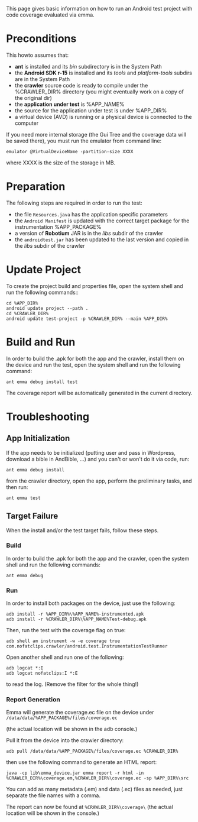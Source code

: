 This page gives basic information on how to run an Android test project with code coverage evaluated via emma.



# Preconditions #

This howto assumes that:

  * **ant** is installed and its _bin_ subdirectory is in the System Path
  * the **Android SDK r-15** is installed and its _tools_ and _platform-tools_ subdirs are in the System Path
  * the **crawler** source code is ready to compile under the %CRAWLER\_DIR% directory (you might eventually work on a copy of the original dir)
  * the **application under test** is %APP\_NAME%
  * the source for the application under test is under %APP\_DIR%
  * a virtual device (AVD) is running or a physical device is connected to the computer

If you need more internal storage (the Gui Tree and the coverage data will be saved there), you must run the emulator from command line:

```
emulator @VirtualDeviceName -partition-size XXXX
```

where XXXX is the size of the storage in MB.

# Preparation #

The following steps are required in order to run the test:

  * the file `Resources.java` has the application specific parameters
  * the `Android Manifest` is updated with the correct target package for the instrumentation %APP\_PACKAGE%
  * a version of **Robotium** JAR is in the _libs_ subdir of the crawler
  * the `androidtest.jar` has been updated to the last version and copied in the _libs_ subdir of the crawler

# Update Project #

To create the project build and properties file, open the system shell and run the following commands::

```
cd %APP_DIR%
android update project --path .
cd %CRAWLER_DIR%
android update test-project -p %CRAWLER_DIR% --main %APP_DIR%
```

# Build and Run #

In order to build the .apk for both the app and the crawler, install them on the device and run the test, open the system shell and run the following command:

```
ant emma debug install test
```

The coverage report will be automatically generated in the current directory.

# Troubleshooting #

## App Initialization ##

If the app needs to be initialized (putting user and pass in Wordpress, download a bible in AndBible, ...) and you can't or won't do it via code, run:

```
ant emma debug install
```

from the crawler directory, open the app, perform the preliminary tasks, and then run:

```
ant emma test
```

## Target Failure ##

When the install and/or the test target fails, follow these steps.

### Build ###

In order to build the .apk for both the app and the crawler, open the system shell and run the following commands:

```
ant emma debug
```

### Run ###

In order to install both packages on the device, just use the following:

```
adb install -r %APP_DIR%\%APP_NAME%-instrumented.apk
adb install -r %CRAWLER_DIR%\%APP_NAME%Test-debug.apk
```

Then, run the test with the coverage flag on true:

```
adb shell am instrument -w -e coverage true com.nofatclips.crawler/android.test.InstrumentationTestRunner
```

Open another shell and run one of the following:

```
adb logcat *:I
adb logcat nofatclips:I *:E
```

to read the log. (Remove the filter for the whole thing!)

### Report Generation ###

Emma will generate the coverage.ec file on the device under `/data/data/%APP_PACKAGE%/files/coverage.ec`

(the actual location will be shown in the adb console.)

Pull it from the device into the crawler directory:

```
adb pull /data/data/%APP_PACKAGE%/files/coverage.ec %CRAWLER_DIR%
```

then use the following command to generate an HTML report:

```
java -cp lib\emma_device.jar emma report -r html -in %CRAWLER_DIR%\coverage.em,%CRAWLER_DIR%\coverage.ec -sp %APP_DIR%\src
```

You can add as many metadata (.em) and data (.ec) files as needed, just separate the file names with a comma.

The report can now be found at `%CRAWLER_DIR%\coverage\` (the actual location will be shown in the console.)